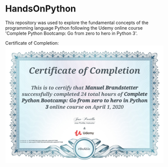 # HandsOnPython

This repository was used to explore the fundamental concepts of the programming language Python following
the Udemy online course 'Complete Python Bootcamp: Go from zero to hero in Python 3'.

Certificate of Completion:
![image](Certificate.jpg)